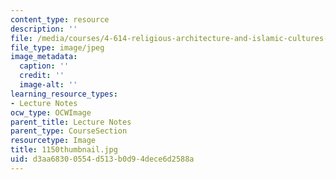 ```yaml
---
content_type: resource
description: ''
file: /media/courses/4-614-religious-architecture-and-islamic-cultures-fall-2002/d3aa68300554d513b0d94dece6d2588a_1150thumbnail.jpg
file_type: image/jpeg
image_metadata:
  caption: ''
  credit: ''
  image-alt: ''
learning_resource_types:
- Lecture Notes
ocw_type: OCWImage
parent_title: Lecture Notes
parent_type: CourseSection
resourcetype: Image
title: 1150thumbnail.jpg
uid: d3aa6830-0554-d513-b0d9-4dece6d2588a
---
```

